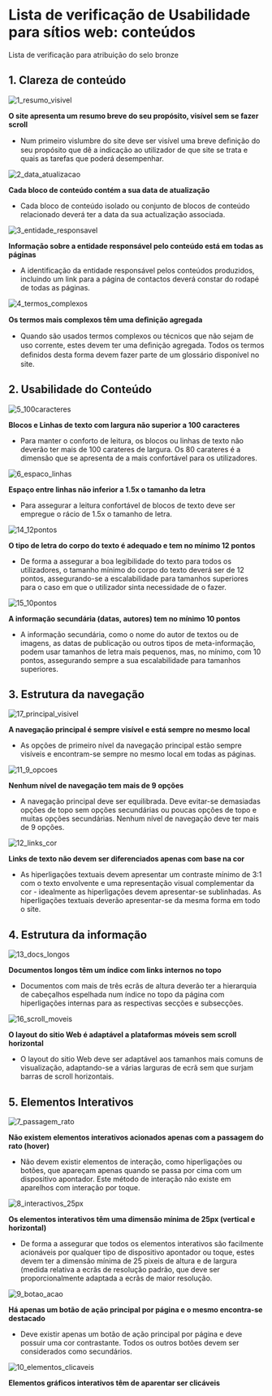 # Lista de verificação de Usabilidade para sítios web: conteúdos

Lista de verificação para atribuição do selo bronze

## 1. Clareza de conteúdo

![1_resumo_visivel](https://user-images.githubusercontent.com/35463404/53648239-4df0b800-3c37-11e9-95f6-3efa8b3b08f0.png)

**O site apresenta um resumo breve do seu propósito, visível sem se fazer scroll**
- Num primeiro vislumbre do site deve ser visível uma breve deﬁnição do seu propósito que dê a indicação ao utilizador de que site se trata e quais as tarefas que poderá desempenhar.

![2_data_atualizacao](https://user-images.githubusercontent.com/35463404/53650892-78de0a80-3c3d-11e9-836e-6523a09dcfa7.png)

**Cada bloco de conteúdo contém a sua data de atualização**
- Cada bloco de conteúdo isolado ou conjunto de blocos de conteúdo relacionado deverá ter a data da sua actualização associada.

![3_entidade_responsavel](https://user-images.githubusercontent.com/35463404/53650908-82677280-3c3d-11e9-9830-d372b4748535.png)

**Informação sobre a entidade responsável pelo conteúdo está em todas as páginas**
- A identificação da entidade responsável pelos conteúdos produzidos, incluindo um link para a página de contactos deverá constar do rodapé de todas as páginas.

![4_termos_complexos](https://user-images.githubusercontent.com/35463404/53650914-85faf980-3c3d-11e9-8bfb-54f86c2aadc4.png)

**Os termos mais complexos têm uma deﬁnição agregada**
- Quando são usados termos complexos ou técnicos que não sejam de uso corrente, estes devem ter uma deﬁnição agregada. Todos os termos deﬁnidos desta forma devem fazer parte de um glossário disponível no site.


## 2. Usabilidade do Conteúdo

![5_100caracteres](https://user-images.githubusercontent.com/35463404/53651063-cfe3df80-3c3d-11e9-94be-b85960ea4e89.png)

**Blocos e Linhas de texto com largura não superior a 100 caracteres**
- Para manter o conforto de leitura, os blocos ou linhas de texto não deverão ter mais de 100 carateres de largura. Os 80 carateres é a dimensão que se apresenta de a mais confortável para os utilizadores.
 
 ![6_espaco_linhas](https://user-images.githubusercontent.com/35463404/53651069-d2463980-3c3d-11e9-8a10-dd418840230e.png)
 
**Espaço entre linhas não inferior a 1.5x o tamanho da letra**
- Para assegurar a leitura confortável de blocos de texto deve ser empregue o rácio de 1.5x o tamanho de letra.

![14_12pontos](https://user-images.githubusercontent.com/35463404/54426241-38878d80-470f-11e9-94b9-5bb9529740d4.png)

**O tipo de letra do corpo do texto é adequado e tem no mínimo 12 pontos**
- De forma a assegurar a boa legibilidade do texto para todos os utilizadores, o tamanho mínimo do corpo do texto deverá ser de 12 pontos, assegurando-se a escalabilidade para tamanhos superiores para o caso em que o utilizador sinta necessidade de o fazer.

![15_10pontos](https://user-images.githubusercontent.com/35463404/54426437-c4011e80-470f-11e9-883d-8386ffbf7bbf.png)

**A informação secundária (datas, autores) tem no mínimo 10 pontos**
- A informação secundária, como o nome do autor de textos ou de imagens, as datas de publicação ou outros tipos de meta-informação, podem usar tamanhos de letra mais pequenos, mas, no mínimo, com 10 pontos, assegurando sempre a sua escalabilidade para tamanhos superiores.

## 3. Estrutura da navegação

![17_principal_visivel](https://user-images.githubusercontent.com/35463404/54427260-e5fba080-4711-11e9-9429-3a80717dda1d.png)

**A navegação principal é sempre visível e está sempre no mesmo local**
- As opções de primeiro nível da navegação principal estão sempre visíveis e encontram-se sempre no mesmo local em todas as páginas.

![11_9_opcoes](https://user-images.githubusercontent.com/35463404/53654506-c78fa280-3c45-11e9-90c9-8950b30f63c1.png)

**Nenhum nível de navegação tem mais de 9 opções**
- A navegação principal deve ser equilibrada. Deve evitar-se demasiadas opções de topo sem opções secundárias ou poucas opções de topo e muitas opções secundárias. Nenhum nível de navegação deve ter mais de 9 opções.

![12_links_cor](https://user-images.githubusercontent.com/35463404/53654718-52709d00-3c46-11e9-9a62-927ce62bb4ef.png)

**Links de texto não devem ser diferenciados apenas com base na cor**
- As hiperligações textuais devem apresentar um contraste mínimo de 3:1 com o texto envolvente e uma representação visual complementar da cor - idealmente as hiperligações devem apresentar-se sublinhadas. As hiperligações textuais deverão apresentar-se da mesma forma em todo o site.

## 4. Estrutura da informação

![13_docs_longos](https://user-images.githubusercontent.com/35463404/53654866-b1cead00-3c46-11e9-9f0a-fa24abfc402e.png)

**Documentos longos têm um índice com links internos no topo**
- Documentos com mais de três ecrãs de altura deverão ter a hierarquia de cabeçalhos espelhada num índice no topo da página com hiperligações internas para as respectivas secções e subsecções.

![16_scroll_moveis](https://user-images.githubusercontent.com/35463404/54426647-4c7fbf00-4710-11e9-9c34-1bf53161dc59.png)

**O layout do sitio Web é adaptável a plataformas móveis sem scroll horizontal**
- O layout do sitio Web deve ser adaptável aos tamanhos mais comuns de visualização, adaptando-se a várias larguras de ecrã sem que surjam barras de scroll horizontais.

## 5. Elementos Interativos

![7_passagem_rato](https://user-images.githubusercontent.com/35463404/53651073-d4a89380-3c3d-11e9-96bb-b0ce06e5b862.png)

**Não existem elementos interativos acionados apenas com a passagem do rato (hover)**
- Não devem existir elementos de interação, como hiperligações ou botões, que apareçam apenas quando se passa por cima com um dispositivo apontador. Este método de interação não existe em aparelhos com interação por toque.
 
![8_interactivos_25px](https://user-images.githubusercontent.com/35463404/53651080-d7a38400-3c3d-11e9-9205-f8b316de18d7.png)

**Os elementos interativos têm uma dimensão mínima de 25px (vertical e horizontal)**
- De forma a assegurar que todos os elementos interativos são facilmente acionáveis por qualquer tipo de dispositivo apontador ou toque, estes devem ter a dimensão mínima de 25 pixeis de altura e de largura (medida relativa a ecrãs de resolução padrão, que deve ser proporcionalmente adaptada a ecrãs de maior resolução.
 
![9_botao_acao](https://user-images.githubusercontent.com/35463404/53651085-da05de00-3c3d-11e9-81fa-3dca03152967.png)

**Há apenas um botão de ação principal por página e o mesmo encontra-se destacado**
- Deve existir apenas um botão de ação principal por página e deve possuir uma cor contrastante. Todos os outros botões devem  ser considerados como secundários.

![10_elementos_clicaveis](https://user-images.githubusercontent.com/35463404/53651095-dd00ce80-3c3d-11e9-97f4-5050793b8656.png)
 
**Elementos gráficos interativos têm de aparentar ser clicáveis**
